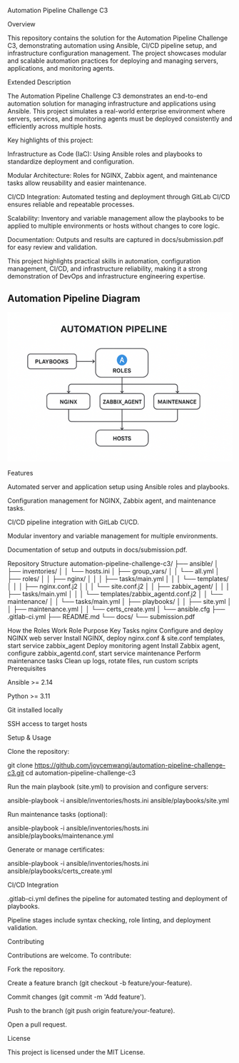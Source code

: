 Automation Pipeline Challenge C3






Overview

This repository contains the solution for the Automation Pipeline Challenge C3, demonstrating automation using Ansible, CI/CD pipeline setup, and infrastructure configuration management. The project showcases modular and scalable automation practices for deploying and managing servers, applications, and monitoring agents.

Extended Description

The Automation Pipeline Challenge C3 demonstrates an end-to-end automation solution for managing infrastructure and applications using Ansible. This project simulates a real-world enterprise environment where servers, services, and monitoring agents must be deployed consistently and efficiently across multiple hosts.

Key highlights of this project:

Infrastructure as Code (IaC): Using Ansible roles and playbooks to standardize deployment and configuration.

Modular Architecture: Roles for NGINX, Zabbix agent, and maintenance tasks allow reusability and easier maintenance.

CI/CD Integration: Automated testing and deployment through GitLab CI/CD ensures reliable and repeatable processes.

Scalability: Inventory and variable management allow the playbooks to be applied to multiple environments or hosts without changes to core logic.

Documentation: Outputs and results are captured in docs/submission.pdf for easy review and validation.

This project highlights practical skills in automation, configuration management, CI/CD, and infrastructure reliability, making it a strong demonstration of DevOps and infrastructure engineering expertise.

## Automation Pipeline Diagram
<a href="docs/automation-pipeline.png">
  <img src="docs/automation-pipeline.png" alt="Automation Pipeline" width="600">
</a>


Features

Automated server and application setup using Ansible roles and playbooks.

Configuration management for NGINX, Zabbix agent, and maintenance tasks.

CI/CD pipeline integration with GitLab CI/CD.

Modular inventory and variable management for multiple environments.

Documentation of setup and outputs in docs/submission.pdf.

Repository Structure
automation-pipeline-challenge-c3/
├── ansible/
│   ├── inventories/
│   │   └── hosts.ini
│   ├── group_vars/
│   │   └── all.yml
│   ├── roles/
│   │   ├── nginx/
│   │   │   ├── tasks/main.yml
│   │   │   └── templates/
│   │   │       ├── nginx.conf.j2
│   │   │       └── site.conf.j2
│   │   ├── zabbix_agent/
│   │   │   ├── tasks/main.yml
│   │   │   └── templates/zabbix_agentd.conf.j2
│   │   └── maintenance/
│   │       └── tasks/main.yml
│   ├── playbooks/
│   │   ├── site.yml
│   │   ├── maintenance.yml
│   │   └── certs_create.yml
│   └── ansible.cfg
├── .gitlab-ci.yml
├── README.md
└── docs/
    └── submission.pdf

How the Roles Work
Role	Purpose	Key Tasks
nginx	Configure and deploy NGINX web server	Install NGINX, deploy nginx.conf & site.conf templates, start service
zabbix_agent	Deploy monitoring agent	Install Zabbix agent, configure zabbix_agentd.conf, start service
maintenance	Perform maintenance tasks	Clean up logs, rotate files, run custom scripts
Prerequisites

Ansible >= 2.14

Python >= 3.11

Git installed locally

SSH access to target hosts

Setup & Usage

Clone the repository:

git clone https://github.com/joycemwangi/automation-pipeline-challenge-c3.git
cd automation-pipeline-challenge-c3


Run the main playbook (site.yml) to provision and configure servers:

ansible-playbook -i ansible/inventories/hosts.ini ansible/playbooks/site.yml


Run maintenance tasks (optional):

ansible-playbook -i ansible/inventories/hosts.ini ansible/playbooks/maintenance.yml


Generate or manage certificates:

ansible-playbook -i ansible/inventories/hosts.ini ansible/playbooks/certs_create.yml

CI/CD Integration

.gitlab-ci.yml defines the pipeline for automated testing and deployment of playbooks.

Pipeline stages include syntax checking, role linting, and deployment validation.

Contributing

Contributions are welcome. To contribute:

Fork the repository.

Create a feature branch (git checkout -b feature/your-feature).

Commit changes (git commit -m 'Add feature').

Push to the branch (git push origin feature/your-feature).

Open a pull request.

License

This project is licensed under the MIT License.
